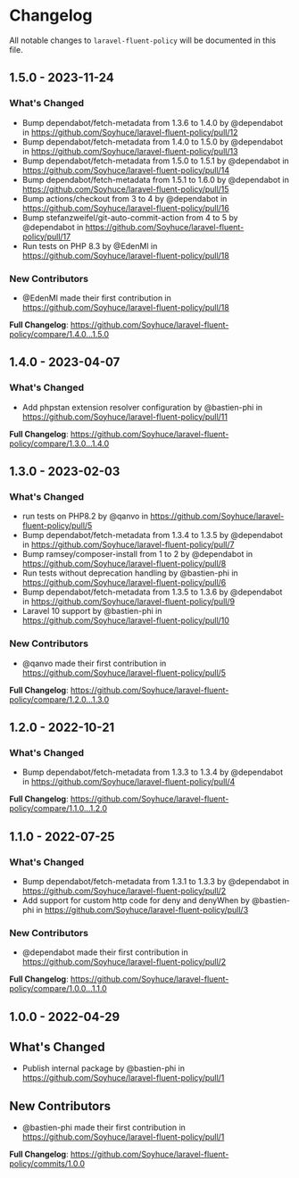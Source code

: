 # Changelog

All notable changes to `laravel-fluent-policy` will be documented in this file.

## 1.5.0 - 2023-11-24

### What's Changed

- Bump dependabot/fetch-metadata from 1.3.6 to 1.4.0 by @dependabot in https://github.com/Soyhuce/laravel-fluent-policy/pull/12
- Bump dependabot/fetch-metadata from 1.4.0 to 1.5.0 by @dependabot in https://github.com/Soyhuce/laravel-fluent-policy/pull/13
- Bump dependabot/fetch-metadata from 1.5.0 to 1.5.1 by @dependabot in https://github.com/Soyhuce/laravel-fluent-policy/pull/14
- Bump dependabot/fetch-metadata from 1.5.1 to 1.6.0 by @dependabot in https://github.com/Soyhuce/laravel-fluent-policy/pull/15
- Bump actions/checkout from 3 to 4 by @dependabot in https://github.com/Soyhuce/laravel-fluent-policy/pull/16
- Bump stefanzweifel/git-auto-commit-action from 4 to 5 by @dependabot in https://github.com/Soyhuce/laravel-fluent-policy/pull/17
- Run tests on PHP 8.3 by @EdenMl in https://github.com/Soyhuce/laravel-fluent-policy/pull/18

### New Contributors

- @EdenMl made their first contribution in https://github.com/Soyhuce/laravel-fluent-policy/pull/18

**Full Changelog**: https://github.com/Soyhuce/laravel-fluent-policy/compare/1.4.0...1.5.0

## 1.4.0 - 2023-04-07

### What's Changed

- Add phpstan extension resolver configuration by @bastien-phi in https://github.com/Soyhuce/laravel-fluent-policy/pull/11

**Full Changelog**: https://github.com/Soyhuce/laravel-fluent-policy/compare/1.3.0...1.4.0

## 1.3.0 - 2023-02-03

### What's Changed

- run tests on PHP8.2 by @qanvo in https://github.com/Soyhuce/laravel-fluent-policy/pull/5
- Bump dependabot/fetch-metadata from 1.3.4 to 1.3.5 by @dependabot in https://github.com/Soyhuce/laravel-fluent-policy/pull/7
- Bump ramsey/composer-install from 1 to 2 by @dependabot in https://github.com/Soyhuce/laravel-fluent-policy/pull/8
- Run tests without deprecation handling by @bastien-phi in https://github.com/Soyhuce/laravel-fluent-policy/pull/6
- Bump dependabot/fetch-metadata from 1.3.5 to 1.3.6 by @dependabot in https://github.com/Soyhuce/laravel-fluent-policy/pull/9
- Laravel 10 support by @bastien-phi in https://github.com/Soyhuce/laravel-fluent-policy/pull/10

### New Contributors

- @qanvo made their first contribution in https://github.com/Soyhuce/laravel-fluent-policy/pull/5

**Full Changelog**: https://github.com/Soyhuce/laravel-fluent-policy/compare/1.2.0...1.3.0

## 1.2.0 - 2022-10-21

### What's Changed

- Bump dependabot/fetch-metadata from 1.3.3 to 1.3.4 by @dependabot in https://github.com/Soyhuce/laravel-fluent-policy/pull/4

**Full Changelog**: https://github.com/Soyhuce/laravel-fluent-policy/compare/1.1.0...1.2.0

## 1.1.0 - 2022-07-25

### What's Changed

- Bump dependabot/fetch-metadata from 1.3.1 to 1.3.3 by @dependabot in https://github.com/Soyhuce/laravel-fluent-policy/pull/2
- Add support for custom http code for deny and denyWhen by @bastien-phi in https://github.com/Soyhuce/laravel-fluent-policy/pull/3

### New Contributors

- @dependabot made their first contribution in https://github.com/Soyhuce/laravel-fluent-policy/pull/2

**Full Changelog**: https://github.com/Soyhuce/laravel-fluent-policy/compare/1.0.0...1.1.0

## 1.0.0 - 2022-04-29

## What's Changed

- Publish internal package by @bastien-phi in https://github.com/Soyhuce/laravel-fluent-policy/pull/1

## New Contributors

- @bastien-phi made their first contribution in https://github.com/Soyhuce/laravel-fluent-policy/pull/1

**Full Changelog**: https://github.com/Soyhuce/laravel-fluent-policy/commits/1.0.0
